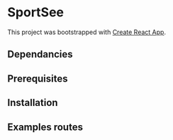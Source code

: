 # SportSee

This project was bootstrapped with [Create React App](https://github.com/facebook/create-react-app).

## Dependancies

## Prerequisites

## Installation

## Examples routes
